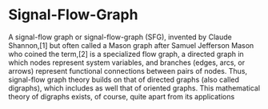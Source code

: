 # Signal-Flow-Graph
A signal-flow graph or signal-flow-graph (SFG), invented by Claude Shannon,[1] but often called a Mason graph after Samuel Jefferson Mason who coined the term,[2] is a specialized flow graph, a directed graph in which nodes represent system variables, and branches (edges, arcs, or arrows) represent functional connections between pairs of nodes. Thus, signal-flow graph theory builds on that of directed graphs (also called digraphs), which includes as well that of oriented graphs. This mathematical theory of digraphs exists, of course, quite apart from its applications
